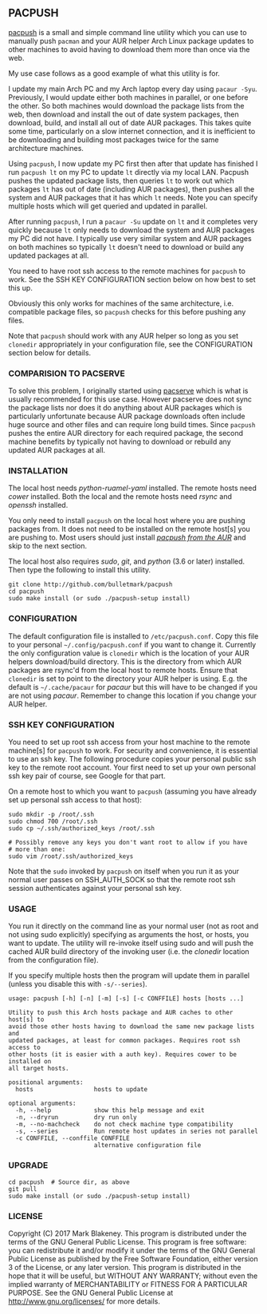 ## PACPUSH

[pacpush](http://github.com/bulletmark/pacpush) is a small and simple
command line utility which you can use to manually push `pacman` and
your AUR helper Arch Linux package updates to other machines to avoid
having to download them more than once via the web.

My use case follows as a good example of what this utility is for.

I update my main Arch PC and my Arch laptop every day using `pacaur -Syu`.
Previously, I would update either both machines in parallel, or one
before the other. So both machines would download the package lists from
the web, then download and install the out of date system packages, then
download, build, and install all out of date AUR packages. This takes
quite some time, particularly on a slow internet connection, and it is
inefficient to be downloading and building most packages twice for the
same architecture machines.

Using `pacpush`, I now update my PC first then after that update has
finished I run `pacpush lt` on my PC to update `lt` directly via my
local LAN. Pacpush pushes the updated package lists, then queries `lt`
to work out which packages `lt` has out of date (including AUR
packages), then pushes all the system and AUR packages that it has which
`lt` needs. Note you can specify multiple hosts which will get queried
and updated in parallel.

After running `pacpush`, I run a `pacaur -Su` update on `lt` and it
completes very quickly because `lt` only needs to download the system
and AUR packages my PC did not have. I typically use very similar system
and AUR packages on both machines so typically `lt` doesn't need to
download or build any updated packages at all.

You need to have root ssh access to the remote machines for `pacpush` to
work. See the SSH KEY CONFIGURATION section below on how best to set
this up.

Obviously this only works for machines of the same architecture, i.e.
compatible package files, so `pacpush` checks for this before pushing any
files.

Note that `pacpush` should work with any AUR helper so long as you set
`clonedir` appropriately in your configuration file, see the
CONFIGURATION section below for details.

### COMPARISION TO PACSERVE

To solve this problem, I originally started using
[pacserve](https://aur.archlinux.org/packages/pacserve/) which is what
is usually recommended for this use case. However pacserve does not sync
the package lists nor does it do anything about AUR packages which is
particularly unfortunate because AUR package downloads often include
huge source and other files and can require long build times. Since
`pacpush` pushes the entire AUR directory for each required package, the
second machine benefits by typically not having to download or rebuild
any updated AUR packages at all.

### INSTALLATION

The local host needs _python-ruamel-yaml_ installed.
The remote hosts need _cower_ installed.
Both the local and the remote hosts need _rsync_ and _openssh_ installed.

You only need to install `pacpush` on the local host where you are
pushing packages from. It does not need to be installed on the remote
host[s] you are pushing to. Most users should just install [_pacpush
from the AUR_](https://aur.archlinux.org/packages/pacpush/) and skip to
the next section.

The local host also requires _sudo_, _git_, and _python_ (3.6 or later)
installed. Then type the following to install this utility.

    git clone http://github.com/bulletmark/pacpush
    cd pacpush
    sudo make install (or sudo ./pacpush-setup install)

### CONFIGURATION

The default configuration file is installed to `/etc/pacpush.conf`. Copy
this file to your personal `~/.config/pacpush.conf` if you want to
change it. Currently the only configuration value is `clonedir` which is
the location of your AUR helpers download/build directory. This is the
directory from which AUR packages are rsync'd from the local host to
remote hosts. Ensure that `clonedir` is set to point to the directory
your AUR helper is using. E.g. the default is `~/.cache/pacaur` for
_pacaur_ but this will have to be changed if you are not using _pacaur_.
Remember to change this location if you change your AUR helper.

### SSH KEY CONFIGURATION

You need to set up root ssh access from your host machine to the remote
machine[s] for `pacpush` to work. For security and convenience, it is
essential to use an ssh key. The following procedure copies your
personal public ssh key to the remote root account. Your first need to set
up your own personal ssh key pair of course, see Google for that part.

On a remote host to which you want to `pacpush` (assuming you have
already set up personal ssh access to that host):

    sudo mkdir -p /root/.ssh
    sudo chmod 700 /root/.ssh
    sudo cp ~/.ssh/authorized_keys /root/.ssh

    # Possibly remove any keys you don't want root to allow if you have
    # more than one:
    sudo vim /root/.ssh/authorized_keys

Note that the `sudo` invoked by `pacpush` on itself when you run it as
your normal user passes on SSH_AUTH_SOCK so that the remote root ssh
session authenticates against your personal ssh key.

### USAGE

You run it directly on the command line as your normal user (not as root
and not using sudo explicitly) specifying as arguments the host, or
hosts, you want to update. The utility will re-invoke itself using sudo
and will push the cached AUR build directory of the invoking
user (i.e. the _clonedir_ location from the configuration file).

If you specify multiple hosts then the program will update them in
parallel (unless you disable this with `-s/--series`).

````
usage: pacpush [-h] [-n] [-m] [-s] [-c CONFFILE] hosts [hosts ...]

Utility to push this Arch hosts package and AUR caches to other host[s] to
avoid those other hosts having to download the same new package lists and
updated packages, at least for common packages. Requires root ssh access to
other hosts (it is easier with a auth key). Requires cower to be installed on
all target hosts.

positional arguments:
  hosts                 hosts to update

optional arguments:
  -h, --help            show this help message and exit
  -n, --dryrun          dry run only
  -m, --no-machcheck    do not check machine type compatibility
  -s, --series          Run remote host updates in series not parallel
  -c CONFFILE, --conffile CONFFILE
                        alternative configuration file
````

### UPGRADE

    cd pacpush  # Source dir, as above
    git pull
    sudo make install (or sudo ./pacpush-setup install)

### LICENSE

Copyright (C) 2017 Mark Blakeney. This program is distributed under the
terms of the GNU General Public License.
This program is free software: you can redistribute it and/or modify it
under the terms of the GNU General Public License as published by the
Free Software Foundation, either version 3 of the License, or any later
version.
This program is distributed in the hope that it will be useful, but
WITHOUT ANY WARRANTY; without even the implied warranty of
MERCHANTABILITY or FITNESS FOR A PARTICULAR PURPOSE. See the GNU General
Public License at <http://www.gnu.org/licenses/> for more details.

<!-- vim: se ai syn=markdown: -->
